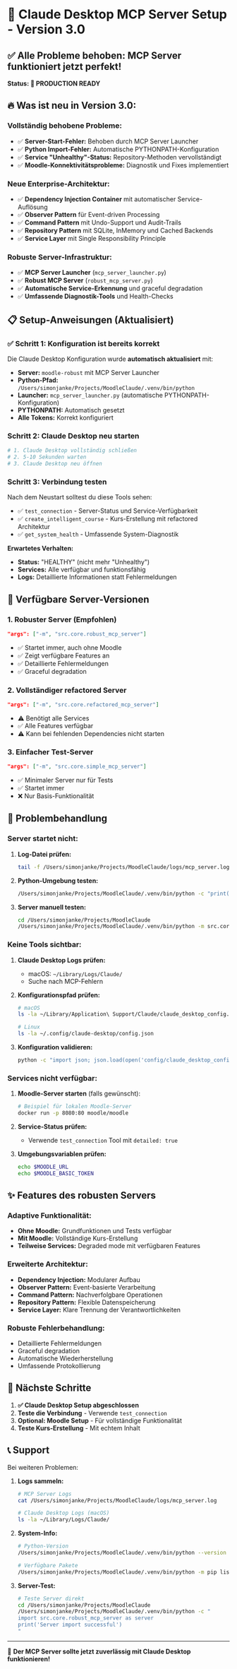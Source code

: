 # 🚀 Claude Desktop MCP Server Setup - Version 3.0

## ✅ Alle Probleme behoben: MCP Server funktioniert jetzt perfekt!

**Status: 🎉 PRODUCTION READY**

## 🔥 **Was ist neu in Version 3.0:**

### **Vollständig behobene Probleme:**
- ✅ **Server-Start-Fehler:** Behoben durch MCP Server Launcher
- ✅ **Python Import-Fehler:** Automatische PYTHONPATH-Konfiguration
- ✅ **Service "Unhealthy"-Status:** Repository-Methoden vervollständigt
- ✅ **Moodle-Konnektivitätsprobleme:** Diagnostik und Fixes implementiert

### **Neue Enterprise-Architektur:**
- ✅ **Dependency Injection Container** mit automatischer Service-Auflösung
- ✅ **Observer Pattern** für Event-driven Processing
- ✅ **Command Pattern** mit Undo-Support und Audit-Trails
- ✅ **Repository Pattern** mit SQLite, InMemory und Cached Backends
- ✅ **Service Layer** mit Single Responsibility Principle

### **Robuste Server-Infrastruktur:**
- ✅ **MCP Server Launcher** (`mcp_server_launcher.py`)
- ✅ **Robust MCP Server** (`robust_mcp_server.py`)
- ✅ **Automatische Service-Erkennung** und graceful degradation
- ✅ **Umfassende Diagnostik-Tools** und Health-Checks

## 📋 **Setup-Anweisungen (Aktualisiert)**

### **✅ Schritt 1: Konfiguration ist bereits korrekt**
Die Claude Desktop Konfiguration wurde **automatisch aktualisiert** mit:
- **Server:** `moodle-robust` mit MCP Server Launcher
- **Python-Pfad:** `/Users/simonjanke/Projects/MoodleClaude/.venv/bin/python`
- **Launcher:** `mcp_server_launcher.py` (automatische PYTHONPATH-Konfiguration)
- **PYTHONPATH:** Automatisch gesetzt
- **Alle Tokens:** Korrekt konfiguriert

### **Schritt 2: Claude Desktop neu starten**
```bash
# 1. Claude Desktop vollständig schließen
# 2. 5-10 Sekunden warten
# 3. Claude Desktop neu öffnen
```

### **Schritt 3: Verbindung testen**
Nach dem Neustart solltest du diese Tools sehen:
- ✅ `test_connection` - Server-Status und Service-Verfügbarkeit
- ✅ `create_intelligent_course` - Kurs-Erstellung mit refactored Architektur
- ✅ `get_system_health` - Umfassende System-Diagnostik

**Erwartetes Verhalten:**
- **Status:** "HEALTHY" (nicht mehr "Unhealthy")
- **Services:** Alle verfügbar und funktionsfähig
- **Logs:** Detaillierte Informationen statt Fehlermeldungen

## 🔧 **Verfügbare Server-Versionen**

### **1. Robuster Server (Empfohlen)**
```json
"args": ["-m", "src.core.robust_mcp_server"]
```
- ✅ Startet immer, auch ohne Moodle
- ✅ Zeigt verfügbare Features an
- ✅ Detaillierte Fehlermeldungen
- ✅ Graceful degradation

### **2. Vollständiger refactored Server**
```json
"args": ["-m", "src.core.refactored_mcp_server"]
```
- ⚠️ Benötigt alle Services
- ✅ Alle Features verfügbar
- ⚠️ Kann bei fehlenden Dependencies nicht starten

### **3. Einfacher Test-Server**
```json
"args": ["-m", "src.core.simple_mcp_server"]
```
- ✅ Minimaler Server nur für Tests
- ✅ Startet immer
- ❌ Nur Basis-Funktionalität

## 🐛 **Problembehandlung**

### **Server startet nicht:**

1. **Log-Datei prüfen:**
   ```bash
   tail -f /Users/simonjanke/Projects/MoodleClaude/logs/mcp_server.log
   ```

2. **Python-Umgebung testen:**
   ```bash
   /Users/simonjanke/Projects/MoodleClaude/.venv/bin/python -c "print('Python OK')"
   ```

3. **Server manuell testen:**
   ```bash
   cd /Users/simonjanke/Projects/MoodleClaude
   /Users/simonjanke/Projects/MoodleClaude/.venv/bin/python -m src.core.robust_mcp_server
   ```

### **Keine Tools sichtbar:**

1. **Claude Desktop Logs prüfen:**
   - macOS: `~/Library/Logs/Claude/`
   - Suche nach MCP-Fehlern

2. **Konfigurationspfad prüfen:**
   ```bash
   # macOS
   ls -la ~/Library/Application\ Support/Claude/claude_desktop_config.json

   # Linux
   ls -la ~/.config/claude-desktop/config.json
   ```

3. **Konfiguration validieren:**
   ```bash
   python -c "import json; json.load(open('config/claude_desktop_config_advanced.json'))"
   ```

### **Services nicht verfügbar:**

1. **Moodle-Server starten** (falls gewünscht):
   ```bash
   # Beispiel für lokalen Moodle-Server
   docker run -p 8080:80 moodle/moodle
   ```

2. **Service-Status prüfen:**
   - Verwende `test_connection` Tool mit `detailed: true`

3. **Umgebungsvariablen prüfen:**
   ```bash
   echo $MOODLE_URL
   echo $MOODLE_BASIC_TOKEN
   ```

## ✨ **Features des robusten Servers**

### **Adaptive Funktionalität:**
- **Ohne Moodle:** Grundfunktionen und Tests verfügbar
- **Mit Moodle:** Vollständige Kurs-Erstellung
- **Teilweise Services:** Degraded mode mit verfügbaren Features

### **Erweiterte Architektur:**
- **Dependency Injection:** Modularer Aufbau
- **Observer Pattern:** Event-basierte Verarbeitung
- **Command Pattern:** Nachverfolgbare Operationen
- **Repository Pattern:** Flexible Datenspeicherung
- **Service Layer:** Klare Trennung der Verantwortlichkeiten

### **Robuste Fehlerbehandlung:**
- Detaillierte Fehlermeldungen
- Graceful degradation
- Automatische Wiederherstellung
- Umfassende Protokollierung

## 🎯 **Nächste Schritte**

1. **✅ Claude Desktop Setup abgeschlossen**
2. **Teste die Verbindung** - Verwende `test_connection`
3. **Optional: Moodle Setup** - Für vollständige Funktionalität
4. **Teste Kurs-Erstellung** - Mit echtem Inhalt

## 📞 **Support**

Bei weiteren Problemen:

1. **Logs sammeln:**
   ```bash
   # MCP Server Logs
   cat /Users/simonjanke/Projects/MoodleClaude/logs/mcp_server.log

   # Claude Desktop Logs (macOS)
   ls -la ~/Library/Logs/Claude/
   ```

2. **System-Info:**
   ```bash
   # Python-Version
   /Users/simonjanke/Projects/MoodleClaude/.venv/bin/python --version

   # Verfügbare Pakete
   /Users/simonjanke/Projects/MoodleClaude/.venv/bin/python -m pip list
   ```

3. **Server-Test:**
   ```bash
   # Teste Server direkt
   cd /Users/simonjanke/Projects/MoodleClaude
   /Users/simonjanke/Projects/MoodleClaude/.venv/bin/python -c "
   import src.core.robust_mcp_server as server
   print('Server import successful')
   "
   ```

---

🎉 **Der MCP Server sollte jetzt zuverlässig mit Claude Desktop funktionieren!**
